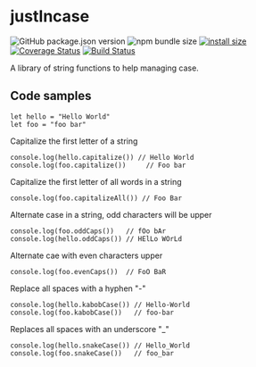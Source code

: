 # justIncase

![GitHub package.json version](https://img.shields.io/github/package-json/v/soggybag/justincase.svg)
![npm bundle size](https://img.shields.io/bundlephobia/min/@soggybag/justincase.svg)
[![install size](https://packagephobia.now.sh/badge?p=@soggybag/justincase)](https://packagephobia.now.sh/result?p=@soggybag/justincase)
[![Coverage Status](https://coveralls.io/repos/github/soggybag/justincase/badge.svg?branch=master)](https://coveralls.io/github/soggybag/justincase?branch=master)
[![Build Status](https://travis-ci.org/soggybag/justincase.svg?branch=master)](https://travis-ci.org/soggybag/justincase)

A library of string functions to help managing case.

## Code samples 

```
let hello = "Hello World"
let foo = "foo bar"
```

Capitalize the first letter of a string
```
console.log(hello.capitalize()) // Hello World
console.log(foo.capitalize())	  // Foo bar
```

Capitalize the first letter of all words in a string
```
console.log(foo.capitalizeAll()) // Foo Bar
```

Alternate case in a string, odd characters will be upper
```
console.log(foo.oddCaps())   // fOo bAr
console.log(hello.oddCaps()) // HElLo WOrLd
```

Alternate cae with even characters upper
```
console.log(foo.evenCaps())  // FoO BaR
```

Replace all spaces with a hyphen "-"
```
console.log(hello.kabobCase()) // Hello-World
console.log(foo.kabobCase())   // foo-bar
```

Replaces all spaces with an underscore "_"
```
console.log(hello.snakeCase()) // Hello_World
console.log(foo.snakeCase())   // foo_bar
```